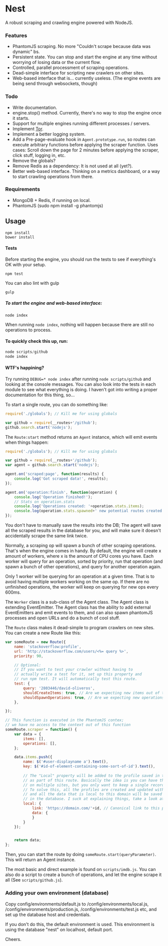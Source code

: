 Nest
==============

A robust scraping and crawling engine powered with NodeJS.

### Features

  * PhantomJS scraping. No more "Couldn't scrape because data was dynamic" bs.
  * Persistent state. You can stop and start the engine at any time without worrying of losing data or the current flow.
  * Controlled, parallel processment of scraping operations.
  * Dead-simple interface for scripting new crawlers on other sites.
  * Web-based interface that is... currently useless. (The engine events are being send through websockets, though)


### Todo

  * Write documentation.
  * engine.stop() method. Currently, there's no way to stop the engine once it starts.
  * Support for multiple engines running different processes / servers.
  * Implement [Tor](https://github.com/d-oliveros/node-tor-nightcrawler).
  * Implement a better logging system.
  * Add a Pre-page-evaluate hook in `Agent.prototype.run`, so routes can execute arbitrary functions before applying the scraper function. Uses cases: Scroll down the page for 2 minutes before applying the scraper, click stuff, logging in, etc.
  * Remove the globals?
  * Remove Redis as a dependency: It is not used at all (yet?).
  * Better web-based interface. Thinking on a metrics dashboard, or a way to start crawling operations from there.

### Requirements
  * MongoDB + Redis, if running on local.
  * PhantomJS (sudo npm install -g phantomjs)

## Usage

```
npm install
bower install
```

#### Tests

Before starting the engine, you should run the tests to see if everything's OK with your setup.

```
npm test
```

You can also lint with gulp
```
gulp
```

##### To start the engine and web-based interface:

```
node index
```

When running `node index`, nothing will happen because there are still no operations to process.

#### To quickly check this up, run:

```js
node scripts/github
node index
```

#### WTF's happining?

Try running `DEBUG=* node index` after running `node scripts/github` and looking at the console messages. You can also look into the tests in each module to see what everything is doing. I haven't got into writing a proper documentation for this thing, so...

To start a single route, you can do something like:

```js
require('./globals'); // Kill me for using globals

var github = require(__routes+'/github');
github.search.start('nodejs');
```

The `Route:start` method returns an `Agent` instance, which will emit events when things happen:

```js
require('./globals'); // Kill me for using globals

var github = require(__routes+'/github');
var agent = github.search.start('nodejs');

agent.on('scraped:page', function(results) {
	console.log('Got scraped data!', results);
});

agent.on('operation:finish', function(operation) {
	console.log('Operation finished!');
	// Stats on operation.stats
	console.log('Operations created: '+operation.stats.items);
	console.log(operation.stats.spawned+' new potential routes created!');
});
```

You don't have to manually save the results into the DB; The agent will save all the scraped results in the database for you, and will make sure it doesn't accidentally scrape the same link twice.

Normally, a scraping op will spawn a bunch of other scraping operations. That's when the engine comes in handy. By default, the engine will create x amount of workers, where x is the amount of CPU cores you have. Each worker will query for an operation, sorted by priority, run that operation (and spawn a bunch of other operations), and query for another operation again.

Only 1 worker will be querying for an operation at a given time. That is to avoid having multiple workers working on the same op. If there are no unfinished operations, the worker will keep on querying for new ops every 600ms.

The `Worker` class is a sub-class of the Agent class. The Agent class is extending EventEmitter. The Agent class has the ability to add external EventEmitters and emit events to them, and can also spawn phantomJS processes and open URLs and do a bunch of cool stuff.

The `Route` class makes it dead-simple to program crawlers on new sites. You can create a new Route like this:

```js
var someRoute = new Route({
	name: 'stackoverflow:profile',
	url: 'http://stackoverflow.com/users/<%= query %>',
	priority: 90,

	// Optional: 
	// If you want to test your crawler without having to 
	// actually write a test for it, set up this property and
	// run npm test. It will automatically test this route.
	test: {
		query: '2803446/david-oliveros',
		shouldCreateItems: true, // Are we expecting new items out of this route?
		shouldSpawnOperations: true, // Are we expecting new operations out of this route?
	},

});

// This function is executed in the PhantomJS contex;
// we have no access to the context out of this function
someRoute.scraper = function() {
	var data = {
		items: [],
		operations: [],
	};

	data.items.push({
		name: $('#user-displayname a').text(),
		key: $('#id-of-element-containing-some-sort-of-id').text(),
		
		// The "Local" property will be added to the profile saved in the database,
		// as part of this route. Basically the idea is you can have the same person
		// on multiple sites, but you only want to keep a single record for him.
		// To solve this, all the profiles are created and updated with a domain property,
		// and all the data that is local to this domain will be saved in a corresponding field
		// in the database. I suck at explaining things, take a look at the Profile schema to know more.
		local: {
			link: 'https://domain.com/'+id, // Canonical link to this piece of content
			data: {
			}
		}
	});


	return data;
};
```

Then, you can start the route by doing `someRoute.start(queryParameter)`. This will return an Agent instance.

The most basic and direct example is found on `scripts/imdb.js`. You can also do a script to create a bunch of operations, and let the engine scrape it all (See `scripts/github.js`).


### Adding your own environment (database)

Copy config/environments/default.js to /config/environments/local.js, /config/environments/production.js, /config/environments/test.js etc, and set up the database host and credentials.

If you don't do this, the default environment is used. This environment is using the database "nest" on localhost, default port.

Cheers.
